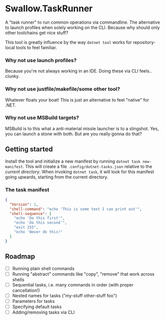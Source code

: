 # Swallow.TaskRunner

A "task runner" to run common operations via commandline. The alternative to launch profiles when solely working on the CLI. Because why should only
other toolchains get nice stuff?

This tool is greatly influence by the way `dotnet tool` works for repository-local tools to feel familiar.

### Why not use launch profiles?
Because you're not always working in an IDE. Doing these via CLI feels.. clunky.

### Why not use justfile/makefile/some other tool?
Whatever floats your boat! This is just an alternative to feel "native" for .NET.

### Why not use MSBuild targets?
MSBuild is to this what a anti-material missle launcher is to a slingshot. Yes, you can launch a stone with both. But are you really gonna do that?

## Getting started

Install the tool and initialize a new manifest by running `dotnet task new-manifest`. This will create a file `.config/dotnet-tasks.json` relative
to the _current directory_. When invoking `dotnet task`, it will look for this manifest going upwards, starting from the current directory.

### The task manifest

```json
{
  "Version": 1,
  "shell-command": "echo 'This is some text I can print out'",
  "shell-sequence": [
    "echo 'Do this first'",
    "echo 'Do this second'",
    "exit 255",
    "echo 'Never do this!"
  ]
}
```

## Roadmap

- [ ] Running plain shell commands
- [ ] Running "abstract" commands like "copy", "remove" that work across shells
- [ ] Sequential tasks, i.e. many commands in order (with proper cancellation!)
- [ ] Nested names for tasks ("my-stuff other-stuff foo")
- [ ] Parameters for tasks
- [ ] Specifying default tasks
- [ ] Adding/removing tasks via CLI
